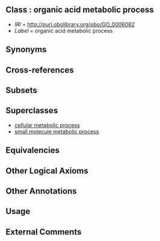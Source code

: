 
## Class : organic acid metabolic process

 * *IRI* = http://purl.obolibrary.org/obo/GO_0006082
 * *Label* = organic acid metabolic process

## Synonyms


## Cross-references


## Subsets


## Superclasses

 * [cellular metabolic process](../../GO/37/GO_0044237.md)
 * [small molecule metabolic process](../../GO/81/GO_0044281.md)

## Equivalencies


## Other Logical Axioms


## Other Annotations


## Usage


## External Comments

